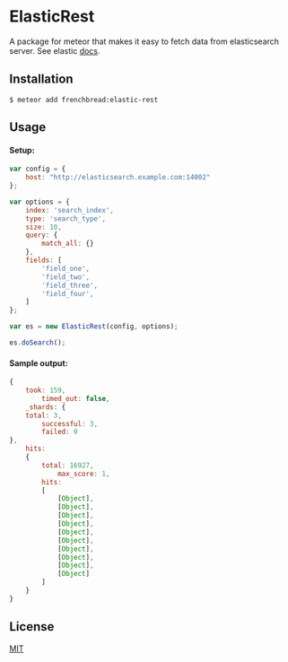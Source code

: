 # ElasticRest

A package for meteor that makes it easy to fetch data from elasticsearch server.
See elastic [docs](https://www.elastic.co/guide/index.html).

## Installation

```
$ meteor add frenchbread:elastic-rest
```

## Usage

#### Setup:
```javascript
var config = {
    host: "http://elasticsearch.example.com:14002"
};

var options = {
    index: 'search_index',
    type: 'search_type',
    size: 10,
    query: {
        match_all: {}
    },
    fields: [
        'field_one',
        'field_two',
        'field_three',
        'field_four',
    ]
};

var es = new ElasticRest(config, options);

es.doSearch();
```

#### Sample output:
```javascript
{
    took: 159,
        timed_out: false,
    _shards: {
    total: 3,
        successful: 3,
        failed: 0
},
    hits:
    {
        total: 16927,
            max_score: 1,
        hits:
        [
            [Object],
            [Object],
            [Object],
            [Object],
            [Object],
            [Object],
            [Object],
            [Object],
            [Object],
            [Object]
        ]
    }
}

```

## License

[MIT](https://github.com/frenchbread/meteor-elastic-rest/blob/master/LICENSE)

